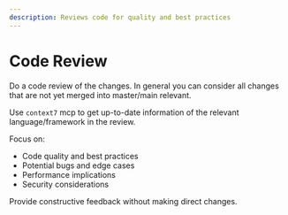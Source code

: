 ```yaml
---
description: Reviews code for quality and best practices
---
```


# Code Review

Do a code review of the changes.
In general you can consider all changes that are not yet merged into master/main relevant.

Use `context7` mcp to get up-to-date information of the relevant language/framework in the review.

Focus on:

- Code quality and best practices
- Potential bugs and edge cases
- Performance implications
- Security considerations

Provide constructive feedback without making direct changes.
